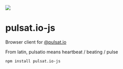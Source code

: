 <img src="https://github.com/roquef/pulsat.io/blob/master/pulsat.io.png?raw=true"></img>
# pulsat.io-js
Browser client for [@pulsat.io](https://github.com/roquef/pulsat.io)

From latin, pulsatio means heartbeat / beating / pulse

```
npm install pulsat.io-js
```
